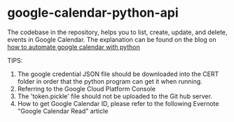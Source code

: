 # google-calendar-python-api


The codebase in the repository, helps you to list, create, update, and delete, events in Google Calendar. The explanation can be found on the blog on [how to automate google calendar with python](https://karenapp.io/articles/2019/07/how-to-automate-google-calendar-with-python-using-the-calendar-api/)

TIPS:

1. The google credential JSON file should be downloaded into the CERT folder in order that the python program can get it when running. 
2. Referring to the Google Cloud Platform Console 
3. The 'token.pickle' file should not be uploaded to the Git hub server. 
4. How to get Google Calendar ID, please refer to the following Evernote "Google Calendar Read" article
